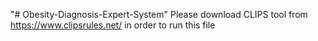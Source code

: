 "# Obesity-Diagnosis-Expert-System" 
Please download CLIPS tool from https://www.clipsrules.net/ in order to run this file 